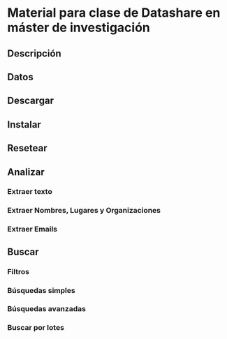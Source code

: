 # Material para clase de Datashare en máster de investigación

## Descripción

## Datos


## Descargar

## Instalar


## Resetear

## Analizar

### Extraer texto

### Extraer Nombres, Lugares y Organizaciones

### Extraer Emails

## Buscar

### Filtros

### Búsquedas simples

### Búsquedas avanzadas

### Buscar por lotes


## 

## 

